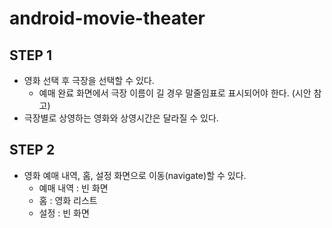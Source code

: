 # android-movie-theater

## STEP 1

- 영화 선택 후 극장을 선택할 수 있다.
    - 예매 완료 화면에서 극장 이름이 길 경우 말줄임표로 표시되어야 한다. (시안 참고)
- 극장별로 상영하는 영화와 상영시간은 달라질 수 있다.

## STEP 2

- 영화 예매 내역, 홈, 설정 화면으로 이동(navigate)할 수 있다.
    - 예매 내역 : 빈 화면
    - 홈 : 영화 리스트
    - 설정 : 빈 화면
